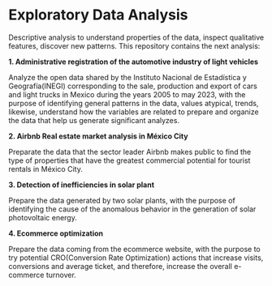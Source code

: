 # Exploratory Data Analysis
Descriptive analysis to understand properties of the data, inspect qualitative features, discover new patterns.
This repository contains the next analysis:

**1. Administrative registration of the automotive industry of light vehicles**

Analyze the open data shared by the Instituto Nacional de Estadística y Geografía(INEGI) corresponding to the sale, production and export of cars and light trucks in Mexico during the years 2005 to may 2023, with the purpose of identifying general patterns in the data, values atypical, trends, likewise, understand how the variables are related to prepare and organize the data that help us generate significant analyzes.

**2. Airbnb Real estate market analysis in México City**

Preparate the data that the sector leader Airbnb makes public to find the type of properties that have the greatest commercial potential for tourist rentals in México City.

**3. Detection of inefficiencies in solar plant**

Prepare the data generated by two solar plants, with the purpose of identifying the cause of the anomalous behavior in the generation of solar photovoltaic energy.

**4. Ecommerce optimization**

Prepare the data coming from the ecommerce website, with the purpose to try potential CRO(Conversion Rate Optimization) actions that increase visits, conversions and average ticket, and therefore, increase the overall e-commerce turnover.






